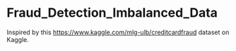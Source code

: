 # Fraud_Detection_Imbalanced_Data
Inspired by this https://www.kaggle.com/mlg-ulb/creditcardfraud dataset on Kaggle. 
